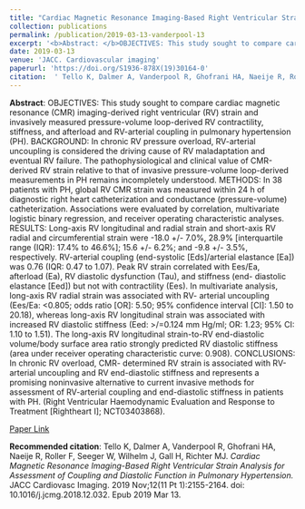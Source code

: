 ```yaml
--- 
title: "Cardiac Magnetic Resonance Imaging-Based Right Ventricular Strain Analysis for Assessment of Coupling and Diastolic Function in Pulmonary Hypertension." 
collection: publications 
permalink: /publication/2019-03-13-vanderpool-13 
excerpt: '<b>Abstract: </b>OBJECTIVES: This study sought to compare cardiac magnetic resonance (CMR) imaging-derived right ventricular (RV) strain and invasively measured pressure-volume loop-derived RV contractility, stiffness, and afterload and RV-arterial coupling in pulmonary hypertension (PH). BACKGROUND: In chronic RV pressure overload, RV-arterial uncoupling is [...]' 
date: 2019-03-13 
venue: 'JACC. Cardiovascular imaging' 
paperurl: 'https://doi.org/S1936-878X(19)30164-0' 
citation:  ' Tello K, Dalmer A, Vanderpool R, Ghofrani HA, Naeije R, Roller F, Seeger W, Wilhelm J, Gall H, Richter MJ. <i>Cardiac Magnetic Resonance Imaging-Based Right Ventricular Strain Analysis for Assessment of Coupling and Diastolic Function in Pulmonary Hypertension.</i> JACC Cardiovasc Imaging. 2019 Nov;12(11 Pt 1):2155-2164. doi: 10.1016/j.jcmg.2018.12.032. Epub 2019 Mar 13.' 
--- 
```

<b>Abstract</b>:  OBJECTIVES: This study sought to compare cardiac magnetic resonance (CMR) imaging-derived right ventricular (RV) strain and invasively measured pressure-volume loop-derived RV contractility, stiffness, and afterload and RV-arterial coupling in pulmonary hypertension (PH). BACKGROUND: In chronic RV pressure overload, RV-arterial uncoupling is considered the driving cause of RV maladaptation and eventual RV failure. The pathophysiological and clinical value of CMR-derived RV strain relative to that of invasive pressure-volume loop-derived measurements in PH remains incompletely understood. METHODS: In 38 patients with PH, global RV CMR strain was measured within 24 h of diagnostic right heart catheterization and conductance (pressure-volume) catheterization. Associations were evaluated by correlation, multivariate logistic binary regression, and receiver operating characteristic analyses. RESULTS: Long-axis RV longitudinal and radial strain and short-axis RV radial and circumferential strain were -18.0 +/- 7.0%, 28.9% [interquartile range (IQR): 17.4% to 46.6%]; 15.6 +/- 6.2%; and -9.8 +/- 3.5%, respectively. RV-arterial coupling (end-systolic [Eds]/arterial elastance [Ea]) was 0.76 (IQR: 0.47 to 1.07). Peak RV strain correlated with Ees/Ea, afterload (Ea), RV diastolic dysfunction (Tau), and stiffness (end- diastolic elastance [Eed]) but not with contractility (Ees). In multivariate analysis, long-axis RV radial strain was associated with RV- arterial uncoupling (Ees/Ea: <0.805; odds ratio [OR]: 5.50; 95% confidence interval [CI]: 1.50 to 20.18), whereas long-axis RV longitudinal strain was associated with increased RV diastolic stiffness (Eed: >/=0.124 mm Hg/ml; OR: 1.23; 95% CI: 1.10 to 1.51). The long-axis RV longitudinal strain-to-RV end-diastolic volume/body surface area ratio strongly predicted RV diastolic stiffness (area under receiver operating characteristic curve: 0.908). CONCLUSIONS: In chronic RV overload, CMR- determined RV strain is associated with RV-arterial uncoupling and RV end-diastolic stiffness and represents a promising noninvasive alternative to current invasive methods for assessment of RV-arterial coupling and end-diastolic stiffness in patients with PH. (Right Ventricular Haemodynamic Evaluation and Response to Treatment [Rightheart I]; NCT03403868).  
 
[Paper Link](https://doi.org/S1936-878X(19)30164-0) 
 
<b>Recommended citation</b>:  Tello K, Dalmer A, Vanderpool R, Ghofrani HA, Naeije R, Roller F, Seeger W, Wilhelm J, Gall H, Richter MJ. <i>Cardiac Magnetic Resonance Imaging-Based Right Ventricular Strain Analysis for Assessment of Coupling and Diastolic Function in Pulmonary Hypertension.</i> JACC Cardiovasc Imaging. 2019 Nov;12(11 Pt 1):2155-2164. doi: 10.1016/j.jcmg.2018.12.032. Epub 2019 Mar 13. 
